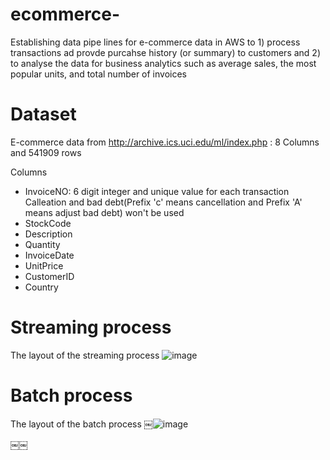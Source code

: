 # ecommerce-

Establishing data pipe lines for e-commerce data in AWS to 1) process transactions ad provde purcahse history (or summary) to customers and 2) to analyse the data for business analytics such as average sales, the most popular units, and total number of invoices

# Dataset

E-commerce data from http://archive.ics.uci.edu/ml/index.php : 8 Columns and 541909 rows

Columns

- InvoiceNO: 6 digit integer and unique value for each transaction
  Calleation and bad debt(Prefix 'c' means cancellation and Prefix 'A' means adjust bad debt) won't be used
- StockCode
- Description
- Quantity
- InvoiceDate
- UnitPrice
- CustomerID
- Country

# Streaming process

The layout of the streaming process
![image](https://user-images.githubusercontent.com/56697877/116921770-606a4000-ac4c-11eb-98a9-9159b1d17ba6.png)

# Batch process

The layout of the batch process
￼![image](https://user-images.githubusercontent.com/56697877/117211277-b2e46180-adf0-11eb-9dfe-61f357dbbaca.png)

￼￼
